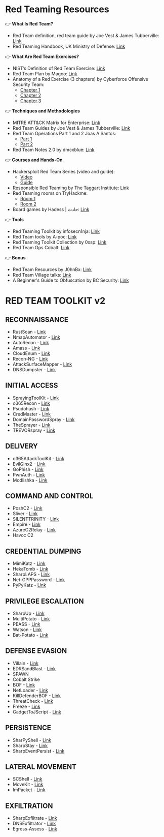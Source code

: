 # Red Teaming Resources

👉 **What Is Red Team?**
   - Red Team definition, red team guide by Joe Vest & James Tubberville: [Link](https://lnkd.in/eUaZcWvg)
   - Red Teaming Handbook, UK Ministry of Defense: [Link](https://lnkd.in/euUkwQRq)

👉 **What Are Red Team Exercises?**
   - NIST’s Definition of Red Team Exercise: [Link](https://lnkd.in/eZVzn5AW)
   - Red Team Plan by Magoo: [Link](https://lnkd.in/eFUBzxEY)
   - Anatomy of a Red Exercise (3 chapters) by Cyberforce Offensive Security Team:
     - [Chapter 1](https://lnkd.in/eWNXrVGx)
     - [Chapter 2](https://lnkd.in/esvyKQ4Z)
     - [Chapter 3](https://lnkd.in/ea-9Cxxr)

👉 **Techniques and Methodologies**
   - MITRE ATT&CK Matrix for Enterprise: [Link](https://attack.mitre.org/)
   - Red Team Guides by Joe Vest & James Tubberville: [Link](https://lnkd.in/eXPxchUk)
   - Red Team Operations Part 1 and 2 Joas A Santos:
     - [Part 1](https://lnkd.in/e7m3XzE7)
     - [Part 2](https://lnkd.in/es7uSQA4)
   - Red Team Notes 2.0 by dmcxblue: [Link](https://lnkd.in/ekGaQASx)

👉 **Courses and Hands-On**
   - Hackersploit Red Team Series (video and guide):
     - [Video](https://lnkd.in/ek5naA4Q)
     - [Guide](https://lnkd.in/e4U2tW2z)
   - Responsible Red Teaming by The Taggart Institute: [Link](https://lnkd.in/eur4_nFn)
   - Red Teaming rooms on TryHackme:
     - [Room 1](https://lnkd.in/e8G9eMS5)
     - [Room 2](https://lnkd.in/eYa9mHmk)
   - Board games by Hadess | حادث: [Link](https://lnkd.in/ee2EEyEh)

👉 **Tools**
   - Red Teaming Toolkit by infosecn1nja: [Link](https://lnkd.in/e8VnsYVH)
   - Red Team tools by A-poc: [Link](https://lnkd.in/evPBDZRm)
   - Red Teaming Toolkit Collection by 0xsp: [Link](https://lnkd.in/eP7jNUE4)
   - Red Team Ops Cobalt: [Link](https://lnkd.in/euMjeFEx)

👉 **Bonus**
   - Red Team Resources by J0hnBx: [Link](https://lnkd.in/eeYCQ-Db)
   - Red Team Village talks: [Link](https://lnkd.in/eHwKj5gB)
   - A Beginner's Guide to Obfuscation by BC Security: [Link](https://lnkd.in/e92JuwPR)


# RED TEAM TOOLKIT v2

## RECONNAISSANCE
- RustScan - [Link](https://lnkd.in/ebvRfBNy)
- NmapAutomator - [Link](https://lnkd.in/gu5wxzf6)
- AutoRecon - [Link](https://lnkd.in/g3DeG6YT)
- Amass - [Link](https://lnkd.in/e7V569N5)
- CloudEnum - [Link](https://lnkd.in/ePHDeGZv)
- Recon-NG - [Link](https://lnkd.in/edwaXFjS)
- AttackSurfaceMapper - [Link](https://lnkd.in/ebbcj6Rm)
- DNSDumpster - [Link](https://dnsdumpster.com/)

## INITIAL ACCESS
- SprayingToolKit - [Link](https://lnkd.in/eBSAPz5z)
- o365Recon - [Link](https://lnkd.in/eJwCx-Ga)
- Psudohash - [Link](https://lnkd.in/gcaxV6fR)
- CredMaster - [Link](https://lnkd.in/gtMEDVuS)
- DomainPasswordSpray - [Link](https://lnkd.in/guWj4TYv)
- TheSprayer - [Link](https://lnkd.in/gZVuQYiv)
- TREVORspray - [Link](https://lnkd.in/gHgcbjgV)

## DELIVERY
- o365AttackToolKit - [Link](https://lnkd.in/etCCYi8y)
- EvilGinx2 - [Link](https://lnkd.in/eRDPvwUg)
- GoPhish - [Link](https://lnkd.in/ea26dfNg)
- PwnAuth - [Link](https://lnkd.in/eqecM7de)
- Modlishka - [Link](https://lnkd.in/eds-dR5C)

## COMMAND AND CONTROL
- PoshC2 - [Link](https://lnkd.in/eqSJUDji)
- Sliver - [Link](https://lnkd.in/ewN9Nday)
- SILENTTRINITY - [Link](https://lnkd.in/eeZGbYMs)
- Empire - [Link](https://lnkd.in/egAPa8gY)
- AzureC2Relay - [Link](https://lnkd.in/efmh2t3g)
- Havoc C2

## CREDENTIAL DUMPING
- MimiKatz - [Link](https://lnkd.in/etEGfvJK)
- HekaTomb - [Link](https://lnkd.in/eJx5Ugu5)
- SharpLAPS - [Link](https://lnkd.in/eA28n9FT)
- Net-GPPPassword - [Link](https://lnkd.in/e3CTez5A)
- PyPyKatz - [Link](https://lnkd.in/eeb5b6Tz)

## PRIVILEGE ESCALATION
- SharpUp - [Link](https://lnkd.in/etR2Pe_n)
- MultiPotato - [Link](https://lnkd.in/eq53PXcJ)
- PEASS - [Link](https://lnkd.in/eWA66akh)
- Watson - [Link](https://lnkd.in/eZfYMSMX)
- Bat-Potato - [Link](https://lnkd.in/gjziyG8q)

## DEFENSE EVASION
- Villain - [Link](https://lnkd.in/gquyGFm5)
- EDRSandBlast - [Link](https://lnkd.in/e8g8zYFT)
- SPAWN
- Cobalt Strike
- BOF - [Link](https://lnkd.in/e223PbqZ)
- NetLoader - [Link](https://lnkd.in/ef5wCD4y)
- KillDefenderBOF - [Link](https://lnkd.in/eVd54HUp)
- ThreatCheck - [Link](https://lnkd.in/eHvSPakR)
- Freeze - [Link](https://lnkd.in/eNUh3zCi)
- GadgetToJScript - [Link](https://lnkd.in/egPQBBXJ)

## PERSISTENCE
- SharPyShell - [Link](https://lnkd.in/eXm8h8Bj)
- SharpStay - [Link](https://lnkd.in/erRbeFMj)
- SharpEventPersist - [Link](https://lnkd.in/e_kJFNiB)

## LATERAL MOVEMENT
- SCShell - [Link](https://lnkd.in/e256fC8B)
- MoveKit - [Link](https://lnkd.in/eR-NUu_U)
- ImPacket - [Link](https://lnkd.in/euG4hTTs)

## EXFILTRATION
- SharpExfiltrate - [Link](https://lnkd.in/eGC4BKRN)
- DNSExfiltrator - [Link](https://lnkd.in/epJ-s6gp)
- Egress-Assess - [Link](https://lnkd.in/eXGFPQRJ)
